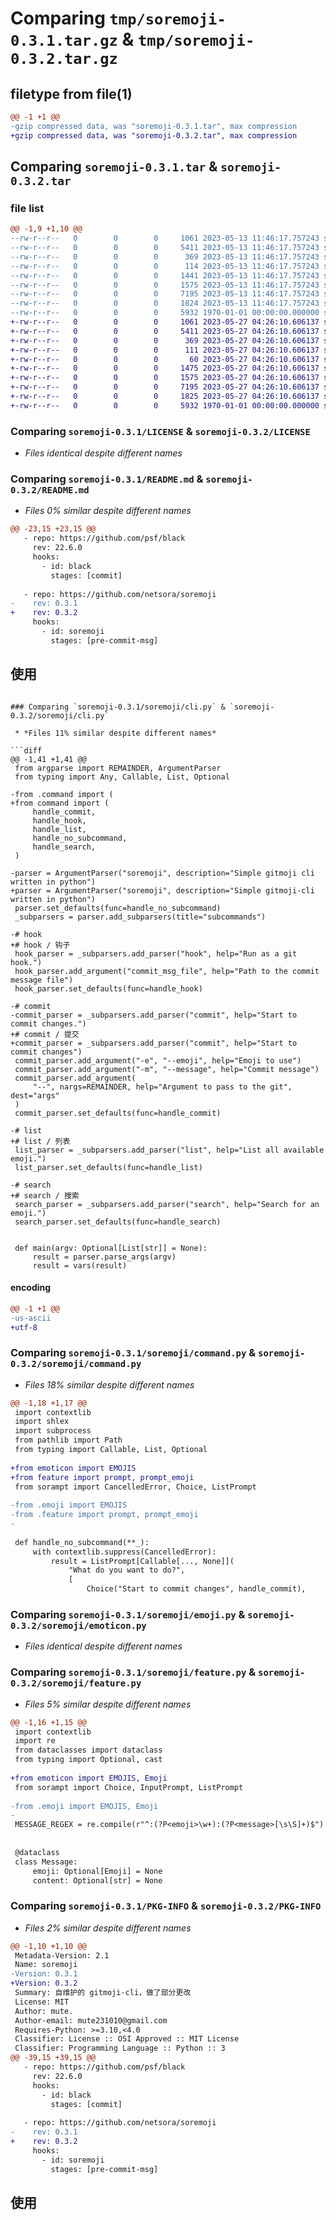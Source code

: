 # Comparing `tmp/soremoji-0.3.1.tar.gz` & `tmp/soremoji-0.3.2.tar.gz`

## filetype from file(1)

```diff
@@ -1 +1 @@
-gzip compressed data, was "soremoji-0.3.1.tar", max compression
+gzip compressed data, was "soremoji-0.3.2.tar", max compression
```

## Comparing `soremoji-0.3.1.tar` & `soremoji-0.3.2.tar`

### file list

```diff
@@ -1,9 +1,10 @@
--rw-r--r--   0        0        0     1061 2023-05-13 11:46:17.757243 soremoji-0.3.1/LICENSE
--rw-r--r--   0        0        0     5411 2023-05-13 11:46:17.757243 soremoji-0.3.1/README.md
--rw-r--r--   0        0        0      369 2023-05-13 11:46:17.757243 soremoji-0.3.1/pyproject.toml
--rw-r--r--   0        0        0      114 2023-05-13 11:46:17.757243 soremoji-0.3.1/soremoji/__init__.py
--rw-r--r--   0        0        0     1441 2023-05-13 11:46:17.757243 soremoji-0.3.1/soremoji/cli.py
--rw-r--r--   0        0        0     1575 2023-05-13 11:46:17.757243 soremoji-0.3.1/soremoji/command.py
--rw-r--r--   0        0        0     7195 2023-05-13 11:46:17.757243 soremoji-0.3.1/soremoji/emoji.py
--rw-r--r--   0        0        0     1824 2023-05-13 11:46:17.757243 soremoji-0.3.1/soremoji/feature.py
--rw-r--r--   0        0        0     5932 1970-01-01 00:00:00.000000 soremoji-0.3.1/PKG-INFO
+-rw-r--r--   0        0        0     1061 2023-05-27 04:26:10.606137 soremoji-0.3.2/LICENSE
+-rw-r--r--   0        0        0     5411 2023-05-27 04:26:10.606137 soremoji-0.3.2/README.md
+-rw-r--r--   0        0        0      369 2023-05-27 04:26:10.606137 soremoji-0.3.2/pyproject.toml
+-rw-r--r--   0        0        0      111 2023-05-27 04:26:10.606137 soremoji-0.3.2/soremoji/__init__.py
+-rw-r--r--   0        0        0       60 2023-05-27 04:26:10.606137 soremoji-0.3.2/soremoji/__main__.py
+-rw-r--r--   0        0        0     1475 2023-05-27 04:26:10.606137 soremoji-0.3.2/soremoji/cli.py
+-rw-r--r--   0        0        0     1575 2023-05-27 04:26:10.606137 soremoji-0.3.2/soremoji/command.py
+-rw-r--r--   0        0        0     7195 2023-05-27 04:26:10.606137 soremoji-0.3.2/soremoji/emoticon.py
+-rw-r--r--   0        0        0     1825 2023-05-27 04:26:10.606137 soremoji-0.3.2/soremoji/feature.py
+-rw-r--r--   0        0        0     5932 1970-01-01 00:00:00.000000 soremoji-0.3.2/PKG-INFO
```

### Comparing `soremoji-0.3.1/LICENSE` & `soremoji-0.3.2/LICENSE`

 * *Files identical despite different names*

### Comparing `soremoji-0.3.1/README.md` & `soremoji-0.3.2/README.md`

 * *Files 0% similar despite different names*

```diff
@@ -23,15 +23,15 @@
   - repo: https://github.com/psf/black
     rev: 22.6.0
     hooks:
       - id: black
         stages: [commit]
 
   - repo: https://github.com/netsora/soremoji
-    rev: 0.3.1
+    rev: 0.3.2
     hooks:
       - id: soremoji
         stages: [pre-commit-msg]
 ```
 
 ## 使用
```

### Comparing `soremoji-0.3.1/soremoji/cli.py` & `soremoji-0.3.2/soremoji/cli.py`

 * *Files 11% similar despite different names*

```diff
@@ -1,41 +1,41 @@
 from argparse import REMAINDER, ArgumentParser
 from typing import Any, Callable, List, Optional
 
-from .command import (
+from command import (
     handle_commit,
     handle_hook,
     handle_list,
     handle_no_subcommand,
     handle_search,
 )
 
-parser = ArgumentParser("soremoji", description="Simple gitmoji cli written in python")
+parser = ArgumentParser("soremoji", description="Simple gitmoji-cli written in python")
 parser.set_defaults(func=handle_no_subcommand)
 _subparsers = parser.add_subparsers(title="subcommands")
 
-# hook
+# hook / 钩子
 hook_parser = _subparsers.add_parser("hook", help="Run as a git hook.")
 hook_parser.add_argument("commit_msg_file", help="Path to the commit message file")
 hook_parser.set_defaults(func=handle_hook)
 
-# commit
-commit_parser = _subparsers.add_parser("commit", help="Start to commit changes.")
+# commit / 提交
+commit_parser = _subparsers.add_parser("commit", help="Start to commit changes")
 commit_parser.add_argument("-e", "--emoji", help="Emoji to use")
 commit_parser.add_argument("-m", "--message", help="Commit message")
 commit_parser.add_argument(
     "--", nargs=REMAINDER, help="Argument to pass to the git", dest="args"
 )
 commit_parser.set_defaults(func=handle_commit)
 
-# list
+# list / 列表
 list_parser = _subparsers.add_parser("list", help="List all available emoji.")
 list_parser.set_defaults(func=handle_list)
 
-# search
+# search / 搜索
 search_parser = _subparsers.add_parser("search", help="Search for an emoji.")
 search_parser.set_defaults(func=handle_search)
 
 
 def main(argv: Optional[List[str]] = None):
     result = parser.parse_args(argv)
     result = vars(result)
```

#### encoding

```diff
@@ -1 +1 @@
-us-ascii
+utf-8
```

### Comparing `soremoji-0.3.1/soremoji/command.py` & `soremoji-0.3.2/soremoji/command.py`

 * *Files 18% similar despite different names*

```diff
@@ -1,18 +1,17 @@
 import contextlib
 import shlex
 import subprocess
 from pathlib import Path
 from typing import Callable, List, Optional
 
+from emoticon import EMOJIS
+from feature import prompt, prompt_emoji
 from sorampt import CancelledError, Choice, ListPrompt
 
-from .emoji import EMOJIS
-from .feature import prompt, prompt_emoji
-
 
 def handle_no_subcommand(**_):
     with contextlib.suppress(CancelledError):
         result = ListPrompt[Callable[..., None]](
             "What do you want to do?",
             [
                 Choice("Start to commit changes", handle_commit),
```

### Comparing `soremoji-0.3.1/soremoji/emoji.py` & `soremoji-0.3.2/soremoji/emoticon.py`

 * *Files identical despite different names*

### Comparing `soremoji-0.3.1/soremoji/feature.py` & `soremoji-0.3.2/soremoji/feature.py`

 * *Files 5% similar despite different names*

```diff
@@ -1,16 +1,15 @@
 import contextlib
 import re
 from dataclasses import dataclass
 from typing import Optional, cast
 
+from emoticon import EMOJIS, Emoji
 from sorampt import Choice, InputPrompt, ListPrompt
 
-from .emoji import EMOJIS, Emoji
-
 MESSAGE_REGEX = re.compile(r"^:(?P<emoji>\w+):(?P<message>[\s\S]+)$")
 
 
 @dataclass
 class Message:
     emoji: Optional[Emoji] = None
     content: Optional[str] = None
```

### Comparing `soremoji-0.3.1/PKG-INFO` & `soremoji-0.3.2/PKG-INFO`

 * *Files 2% similar despite different names*

```diff
@@ -1,10 +1,10 @@
 Metadata-Version: 2.1
 Name: soremoji
-Version: 0.3.1
+Version: 0.3.2
 Summary: 自维护的 gitmoji-cli，做了部分更改
 License: MIT
 Author: mute.
 Author-email: mute231010@gmail.com
 Requires-Python: >=3.10,<4.0
 Classifier: License :: OSI Approved :: MIT License
 Classifier: Programming Language :: Python :: 3
@@ -39,15 +39,15 @@
   - repo: https://github.com/psf/black
     rev: 22.6.0
     hooks:
       - id: black
         stages: [commit]
 
   - repo: https://github.com/netsora/soremoji
-    rev: 0.3.1
+    rev: 0.3.2
     hooks:
       - id: soremoji
         stages: [pre-commit-msg]
 ```
 
 ## 使用
```

